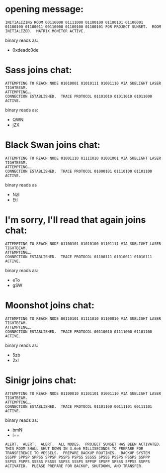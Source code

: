 # opening message:
```
INITIALIZING ROOM 00110000 01111000 01100100 01100101 01100001 01100100 01100011 00110000 01100100 01100101 FOR PROJECT SUNSET.  ROOM INITIALIZED.  MATRIX MONITOR ACTIVE.
```
binary reads as:

 - 0xdeadc0de

# Sass joins chat:

```PLEASE WAIT… ESTABLISHING CONNECTION:
ATTEMPTING TO REACH NODE 01010001 01010111 01001110 VIA SUBLIGHT LASER TIGHTBEAM.
ATTEMPTING….
CONNECTION ESTABLISHED.  TRACE PROTOCOL 01101010 01011010 01011000 ACTIVE.
```

binary reads as:

 - QWN
 - jZX

# Black Swan joins chat:
```PLEASE WAIT… ESTABLISHING CONNECTION:
ATTEMPTING TO REACH NODE 01001110 01111010 01001001 VIA SUBLIGHT LASER TIGHTBEAM.
ATTEMPTING….
CONNECTION ESTABLISHED.  TRACE PROTOCOL 01000101 01110100 01101100 ACTIVE.
```

binary reads as 

 - NzI
 - Etl

# I'm sorry, I'll read that again joins chat:
```PLEASE WAIT… ESTABLISHING CONNECTION:
ATTEMPTING TO REACH NODE 01100101 01010100 01101111 VIA SUBLIGHT LASER TIGHTBEAM.
ATTEMPTING….
CONNECTION ESTABLISHED.  TRACE PROTOCOL 01100111 01010011 01010111 ACTIVE.
```

binary reads as:

 - eTo
 - gSW

# Moonshot joins chat:
```PLEASE WAIT… ESTABLISHING CONNECTION:
ATTEMPTING TO REACH NODE 00110101 01111010 01100010 VIA SUBLIGHT LASER TIGHTBEAM.
ATTEMPTING….
CONNECTION ESTABLISHED.  TRACE PROTOCOL 00110010 01111000 01101100 ACTIVE.
```

binary reads as:

 - 5zb
 - 2xl


# Sinigr joins chat:
```PLEASE WAIT… ESTABLISHING CONNECTION:
ATTEMPTING TO REACH NODE 01100010 01101101 01001110 VIA SUBLIGHT LASER TIGHTBEAM.
ATTEMPTING….
CONNECTION ESTABLISHED.  TRACE PROTOCOL 01101100 00111101 00111101 ACTIVE.
```

binary reads as:

 - bmN
 - l==

```ALERT.  ALERT.  ALERT.  ALL NODES.  PROJECT SUNSET HAS BEEN ACTIVATED.  THIS ROOM SHALL SHUT DOWN IN 3.6e6 MILLISECONDS TO PREPARE FOR TRANSFERENCE TO VESSELS.  PREPARE BACKUP ROUTINES.  BACKUP SYSTEM SSSPP SPPSP SPPSS SPPSP PSSPS PSPSS SSSSS SPSSS PSSPS PSSPS SSPPP SSPSS PSPPS SSSSS PSSSS SSPSS SSSPS SPPSP SPSPP SPSSS SPPSS SSPPS ACTIVATED.  PLEASE PREPARE FOR BACKUP, SHUTDOWN, AND TRANSFER.```
